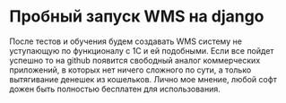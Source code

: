 # Пробный запуск WMS на  django
После тестов и обучения будем создавать WMS систему не уступающую по функционалу с 1С и ей подобными. 
Если все пойдет успешно то на github появится свободный аналог коммерческих приложений, в которых нет ничего сложного по сути, а только вытягивание денешек из кошельков.
Лично мое мнение, любой софт дожен быть полностью бесплатен для использования.

